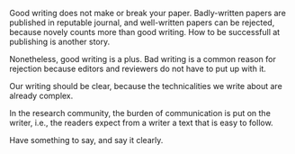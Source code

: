 Good writing does not make or break your paper.  Badly-written papers
are published in reputable journal, and well-written papers can be
rejected, because novely counts more than good writing.  How to be
successfull at publishing is another story.

Nonetheless, good writing is a plus.  Bad writing is a common reason
for rejection because editors and reviewers do not have to put up with
it.

Our writing should be clear, because the technicalities we write about
are already complex.

In the research community, the burden of communication is put on the
writer, i.e., the readers expect from a writer a text that is easy to
follow.

Have something to say, and say it clearly.
